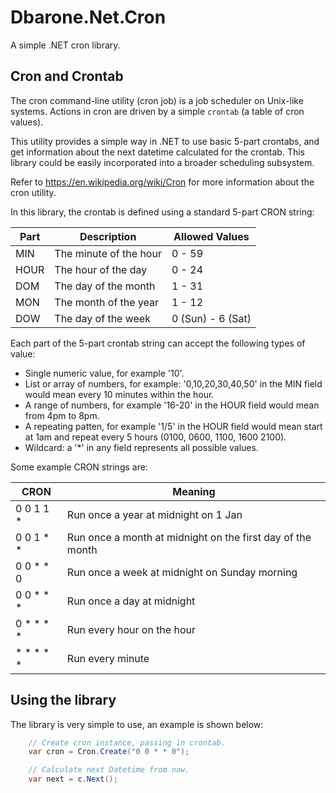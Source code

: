 # Dbarone.Net.Cron
A simple .NET cron library.

## Cron and Crontab
The cron command-line utility (cron job) is a job scheduler on Unix-like systems. Actions in cron are driven by a simple `crontab` (a table of cron values).

This utility provides a simple way in .NET to use basic 5-part crontabs, and get information about the next datetime calculated for the crontab. This library could be easily incorporated into a broader scheduling subsystem.

Refer to https://en.wikipedia.org/wiki/Cron for more information about the cron utility.

In this library, the crontab is defined using a standard 5-part CRON string:

| Part | Description            | Allowed Values    |
| ---- | ---------------------- | ----------------- |
| MIN  | The minute of the hour | 0 - 59            |
| HOUR | The hour of the day    | 0 - 24            |
| DOM  | The day of the month   | 1 - 31            |
| MON  | The month of the year  | 1 - 12            |
| DOW  | The day of the week    | 0 (Sun) - 6 (Sat) |

Each part of the 5-part crontab string can accept the following types of value:

- Single numeric value, for example '10'.
- List or array of numbers, for example: '0,10,20,30,40,50' in the MIN field would mean every 10 minutes within the hour.
- A range of numbers, for example '16-20' in the HOUR field would mean from 4pm to 8pm.
- A repeating patten, for example '1/5' in the HOUR field would mean start at 1am and repeat every 5 hours (0100, 0600, 1100, 1600 2100).
- Wildcard: a '*' in any field represents all possible values.

Some example CRON strings are:

| CRON      | Meaning                                                    |
| --------- | ---------------------------------------------------------- |
| 0 0 1 1 * | Run once a year at midnight on 1 Jan                       |
| 0 0 1 * * | Run once a month at midnight on the first day of the month |
| 0 0 * * 0 | Run once a week at midnight on Sunday morning              |
| 0 0 * * * | Run once a day at midnight                                 |
| 0 * * * * | Run every hour on the hour                                 |
| * * * * * | Run every minute                                           |

## Using the library

The library is very simple to use, an example is shown below:

``` c#
    // Create cron instance, passing in crontab.
    var cron = Cron.Create("0 0 * * 0");

    // Calculate next Datetime from now.
    var next = c.Next();
```